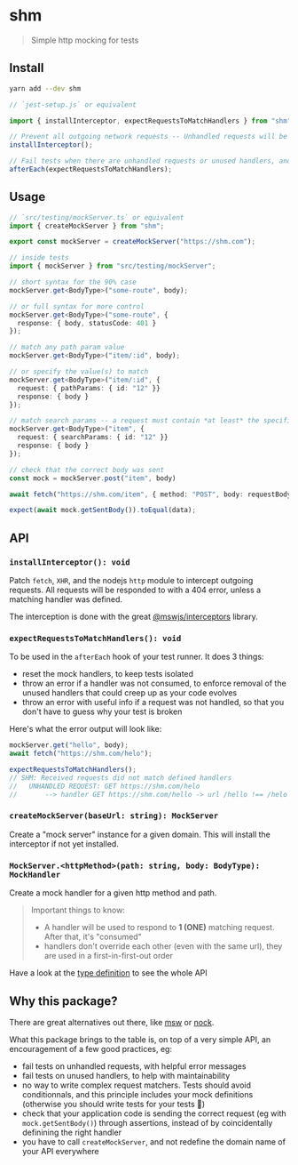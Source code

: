 # shm

> Simple http mocking for tests

## Install

```bash
yarn add --dev shm
```

```ts
// `jest-setup.js` or equivalent

import { installInterceptor, expectRequestsToMatchHandlers } from "shm";

// Prevent all outgoing network requests -- Unhandled requests will be responded to with a 404 error
installInterceptor();

// Fail tests when there are unhandled requests or unused handlers, and clear handlers
afterEach(expectRequestsToMatchHandlers);
```

## Usage

```ts
// `src/testing/mockServer.ts` or equivalent
import { createMockServer } from "shm";

export const mockServer = createMockServer("https://shm.com");
```

```ts
// inside tests
import { mockServer } from "src/testing/mockServer";

// short syntax for the 90% case
mockServer.get<BodyType>("some-route", body);

// or full syntax for more control
mockServer.get<BodyType>("some-route", {
  response: { body, statusCode: 401 }
});

// match any path param value
mockServer.get<BodyType>("item/:id", body);

// or specify the value(s) to match
mockServer.get<BodyType>("item/:id", {
  request: { pathParams: { id: "12" }}
  response: { body }
});

// match search params -- a request must contain *at least* the specified search params to match
mockServer.get<BodyType>("item", {
  request: { searchParams: { id: "12" }}
  response: { body }
});

// check that the correct body was sent
const mock = mockServer.post("item", body)

await fetch("https://shm.com/item", { method: "POST", body: requestBody });

expect(await mock.getSentBody()).toEqual(data);
```

## API

### `installInterceptor(): void`

Patch `fetch`, `XHR`, and the nodejs `http` module to intercept outgoing requests.
All requests will be responded to with a 404 error, unless a matching handler was defined.

The interception is done with the great [@mswjs/interceptors](https://github.com/mswjs/interceptors) library.

### `expectRequestsToMatchHandlers(): void`

To be used in the `afterEach` hook of your test runner. It does 3 things:

- reset the mock handlers, to keep tests isolated
- throw an error if a handler was not consumed, to enforce removal of the unused handlers that could creep up as your code evolves
- throw an error with useful info if a request was not handled, so that you don't have to guess why your test is broken

Here's what the error output will look like:

```ts
mockServer.get("hello", body);
await fetch("https://shm.com/helo");

expectRequestsToMatchHandlers();
// SHM: Received requests did not match defined handlers
//   UNHANDLED REQUEST: GET https://shm.com/helo
//       --> handler GET https://shm.com/hello -> url /hello !== /helo
```

### `createMockServer(baseUrl: string): MockServer`

Create a "mock server" instance for a given domain.
This will install the interceptor if not yet installed.

### `MockServer.<httpMethod>(path: string, body: BodyType): MockHandler`

Create a mock handler for a given http method and path.

> Important things to know:
>
> - A handler will be used to respond to **1 (ONE)** matching request. After that, it's "consumed"
> - handlers don't override each other (even with the same url), they are used in a first-in-first-out order

Have a look at the [type definition](./src/types.ts) to see the whole API

## Why this package?

There are great alternatives out there, like [msw](https://mswjs.io/) or [nock](https://github.com/nock/nock).

What this package brings to the table is, on top of a very simple API, an encouragement of a few good practices, eg:

- fail tests on unhandled requests, with helpful error messages
- fail tests on unused handlers, to help with maintainability
- no way to write complex request matchers. Tests should avoid conditionnals, and this principle includes your mock definitions (otherwise you should write tests for your tests 🤔)
- check that your application code is sending the correct request (eg with `mock.getSentBody()`) through assertions, instead of by coincidentally definining the right handler
- you have to call `createMockServer`, and not redefine the domain name of your API everywhere

